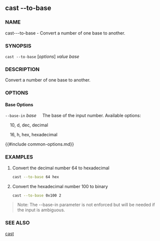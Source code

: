 ## cast --to-base

### NAME

cast---to-base - Convert a number of one base to another.

### SYNOPSIS

``cast --to-base`` [*options*] *value* *base*

### DESCRIPTION

Convert a number of one base to another.

### OPTIONS

#### Base Options

`--base-in` *base*
&nbsp;&nbsp;&nbsp;&nbsp;The base of the input number. Available options:

&nbsp;&nbsp;&nbsp;&nbsp;10, d, dec, decimal

&nbsp;&nbsp;&nbsp;&nbsp;16, h, hex, hexadecimal

{{#include common-options.md}}

### EXAMPLES

1. Convert the decimal number 64 to hexadecimal
    ```sh
    cast --to-base 64 hex
    ```

2. Convert the hexadecimal number 100 to binary
    ```sh
    cast --to-base 0x100 2
    ```

> Note: The --base-in parameter is not enforced but will be needed if the input is ambiguous.

### SEE ALSO

[cast](./cast.md)
